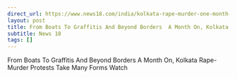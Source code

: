 ```yaml
---
direct_url: https://www.news18.com/india/kolkata-rape-murder-one-month-abhaya-rape-case-sanjoy-roy-doctors-protests-court-hearings-rape-laws-in-india-9043981.html
layout: post
title: From Boats To Graffitis And Beyond Borders  A Month On, Kolkata Rape-Murder Protests Take Many Forms   Watch
subtitle: News 18
tags: []
---
```


From Boats To Graffitis And Beyond Borders  A Month On, Kolkata Rape-Murder Protests Take Many Forms   Watch
